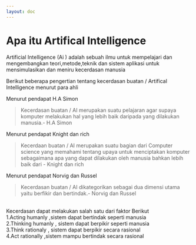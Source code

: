 ```yaml
---
layout: doc
---
```


# Apa itu Artifical Intelligence

Artificial Intelligence (Ai ) adalah sebuah ilmu untuk mempelajari dan mengembangkan teori,metode,teknik dan sistem aplikasi untuk mensimulasikan dan meniru kecerdasan manusia

Berikut beberapa pengertian tentang kecerdasan buatan / Artifical Intelligence menurut para ahli

Menurut pendapat H.A Simon
>Kecerdasan buatan / AI merupakan suatu pelajaran agar supaya komputer melakukan hal yang lebih baik daripada yang dilakukan manusia.-  H.A Simon

Menurut pendapat Knight dan rich

>Kecerdaan buatan / AI merupakan suatu bagian dari Computer science yang memahami tentang upaya untuk menciptakan komputer sebagaimana apa yang dapat dilakukan oleh manusia bahkan lebih baik dari - Knight dan rich

Menurut pendapat Norvig dan Russel

>Kecerdasan buatan / AI dikategorikan sebagai dua dimensi utama yaitu berfikir dan bertindak.- Norvig dan Russel

<br/>
Kecerdasan dapat melakukan salah satu dari faktor Berikut<br/>
1.Acting humanly ,sistem dapat bertindak seperti manusia<br/>
2.Thinking humanly , sistem dapat berpikir seperti manusia<br/>
3.Think rationaly , sistem dapat berpikir secara rasional<br/>
4.Act rationally ,sistem mampu bertindak secara rasional<br/>
